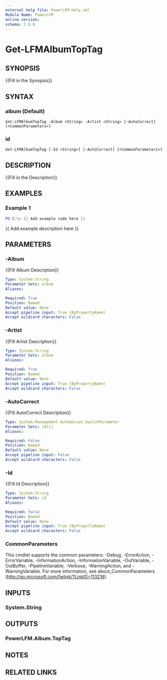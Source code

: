 ```yaml
---
external help file: PowerLFM-help.xml
Module Name: PowerLFM
online version:
schema: 2.0.0
---
```


# Get-LFMAlbumTopTag

## SYNOPSIS
{{Fill in the Synopsis}}

## SYNTAX

### album (Default)
```
Get-LFMAlbumTopTag -Album <String> -Artist <String> [-AutoCorrect] [<CommonParameters>]
```

### id
```
Get-LFMAlbumTopTag [-Id <String>] [-AutoCorrect] [<CommonParameters>]
```

## DESCRIPTION
{{Fill in the Description}}

## EXAMPLES

### Example 1
```powershell
PS C:\> {{ Add example code here }}
```

{{ Add example description here }}

## PARAMETERS

### -Album
{{Fill Album Description}}

```yaml
Type: System.String
Parameter Sets: album
Aliases:

Required: True
Position: Named
Default value: None
Accept pipeline input: True (ByPropertyName)
Accept wildcard characters: False
```

### -Artist
{{Fill Artist Description}}

```yaml
Type: System.String
Parameter Sets: album
Aliases:

Required: True
Position: Named
Default value: None
Accept pipeline input: True (ByPropertyName)
Accept wildcard characters: False
```

### -AutoCorrect
{{Fill AutoCorrect Description}}

```yaml
Type: System.Management.Automation.SwitchParameter
Parameter Sets: (All)
Aliases:

Required: False
Position: Named
Default value: None
Accept pipeline input: False
Accept wildcard characters: False
```

### -Id
{{Fill Id Description}}

```yaml
Type: System.String
Parameter Sets: id
Aliases:

Required: False
Position: Named
Default value: None
Accept pipeline input: True (ByPropertyName)
Accept wildcard characters: False
```

### CommonParameters
This cmdlet supports the common parameters: -Debug, -ErrorAction, -ErrorVariable, -InformationAction, -InformationVariable, -OutVariable, -OutBuffer, -PipelineVariable, -Verbose, -WarningAction, and -WarningVariable.
For more information, see about_CommonParameters (http://go.microsoft.com/fwlink/?LinkID=113216).

## INPUTS

### System.String

## OUTPUTS

### PowerLFM.Album.TopTag

## NOTES

## RELATED LINKS
